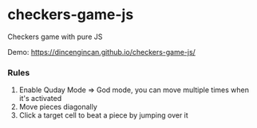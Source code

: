 # checkers-game-js
Checkers game with pure JS


Demo: https://dincengincan.github.io/checkers-game-js/

### Rules
1. Enable Quday Mode => God mode, you can move multiple times when it's activated
2. Move pieces diagonally
3. Click a target cell to beat a piece by jumping over it

